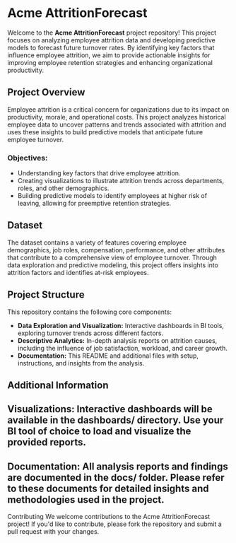 # Acme AttritionForecast

Welcome to the **Acme AttritionForecast** project repository! This project focuses on analyzing employee attrition data and developing predictive models to forecast future turnover rates. By identifying key factors that influence employee attrition, we aim to provide actionable insights for improving employee retention strategies and enhancing organizational productivity.

## Project Overview

Employee attrition is a critical concern for organizations due to its impact on productivity, morale, and operational costs. This project analyzes historical employee data to uncover patterns and trends associated with attrition and uses these insights to build predictive models that anticipate future employee turnover.

### Objectives:
- Understanding key factors that drive employee attrition.
- Creating visualizations to illustrate attrition trends across departments, roles, and other demographics.
- Building predictive models to identify employees at higher risk of leaving, allowing for preemptive retention strategies.

## Dataset

The dataset contains a variety of features covering employee demographics, job roles, compensation, performance, and other attributes that contribute to a comprehensive view of employee turnover. Through data exploration and predictive modeling, this project offers insights into attrition factors and identifies at-risk employees.

## Project Structure

This repository contains the following core components:
- **Data Exploration and Visualization:** Interactive dashboards in BI tools, exploring turnover trends across different factors.
- **Descriptive Analytics:** In-depth analysis reports on attrition causes, including the influence of job satisfaction, workload, and career growth.
- **Documentation:** This README and additional files with setup, instructions, and insights from the analysis.

## Additional Information
## Visualizations: Interactive dashboards will be available in the dashboards/ directory. Use your BI tool of choice to load and visualize the provided reports.
## Documentation: All analysis reports and findings are documented in the docs/ folder. Please refer to these documents for detailed insights and methodologies used in the project.
Contributing
We welcome contributions to the Acme AttritionForecast project! If you'd like to contribute, please fork the repository and submit a pull request with your changes.
